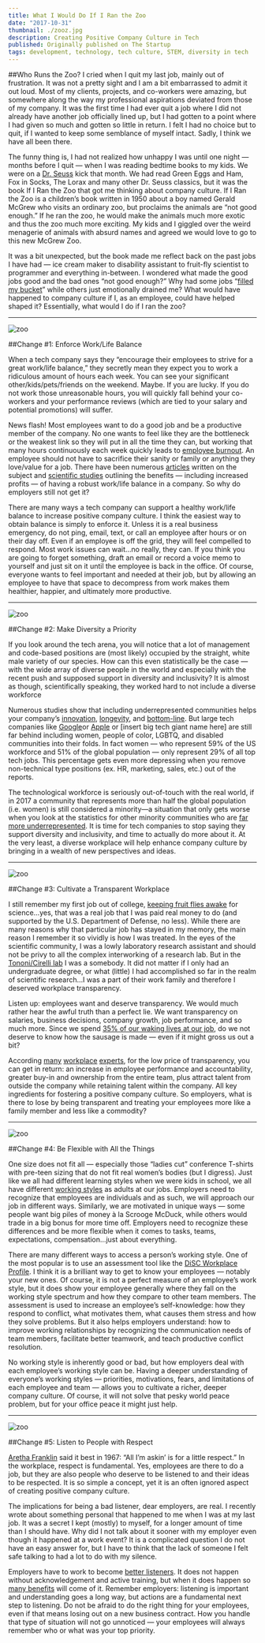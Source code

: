 ```yaml
---
title: What I Would Do If I Ran the Zoo
date: "2017-10-31"
thumbnail: ./zooz.jpg
description: Creating Positive Company Culture in Tech
published: Originally published on The Startup
tags: development, technology, tech culture, STEM, diversity in tech
---
```


##Who Runs the Zoo?
I cried when I quit my last job, mainly out of frustration. It was not a pretty sight and I am a bit embarrassed to admit it out loud. Most of my clients, projects, and co-workers were amazing, but somewhere along the way my professional aspirations deviated from those of my company. It was the first time I had ever quit a job where I did not already have another job officially lined up, but I had gotten to a point where I had given so much and gotten so little in return. I felt I had no choice but to quit, if I wanted to keep some semblance of myself intact. Sadly, I think we have all been there.</span></p><p class="c24"><span class="c10">The funny thing is, I had not realized how unhappy I was until one night — months before I quit — when I was reading bedtime books to my kids. We were on a </span><span class="c0"><a class="c9" href="https://www.google.com/url?q=https://en.wikipedia.org/wiki/Dr._Seuss&amp;sa=D&amp;ust=1559962373420000" target="_blank" rel="noopener noreferrer">Dr. Seuss</a></span><span class="c10">&nbsp;kick that month. We had read </span><span class="c10 c5">Green Eggs and Ham</span><span class="c10">, </span><span class="c10 c5">Fox in Socks</span><span class="c10">, </span><span class="c10 c5">The Lorax</span><span class="c10">&nbsp;and many other Dr. Seuss classics, but it was the book </span><span class="c10 c5">If I Ran the Zoo</span><span class="c10">&nbsp;that got me thinking about company culture. </span><span class="c10 c5">If I Ran the Zoo</span><span class="c8">&nbsp;is a children’s book written in 1950 about a boy named Gerald McGrew who visits an ordinary zoo, but proclaims the animals are “not good enough.” If he ran the zoo, he would make the animals much more exotic and thus the zoo much more exciting. My kids and I giggled over the weird menagerie of animals with absurd names and agreed we would love to go to this new McGrew Zoo.</span></p><p class="c24"><span class="c10">It was a bit unexpected, but the book made me reflect back on the past jobs I have had — ice cream maker to disability assistant to fruit-fly scientist to programmer and everything in-between. I wondered what made the good jobs good and the bad ones “not good enough?” Why had some jobs “</span><span class="c0"><a class="c9" href="https://www.google.com/url?q=http://www.bucketfillers101.com/have-you-filled-a-bucket-today.php&amp;sa=D&amp;ust=1559962373420000" target="_blank" rel="noopener noreferrer">filled my bucket</a></span><span class="c8">” while others just emotionally drained me? What would have happened to company culture if I, as an employee, could have helped shaped it? Essentially, what would I do if I ran the zoo?</span></p>

<hr>

<div class="kg-card kg-image-card kg-width-medium">

![zoo](./zoo1.jpg "Finding the balance between work life and personal life.")

</div>

##Change #1: Enforce Work/Life Balance

<p class="c17"><span class="c8">When a tech company says they “encourage their employees to strive for a great work/life balance,” they secretly mean they expect you to work a ridiculous amount of hours each week. You can see your significant other/kids/pets/friends on the weekend. Maybe. If you are lucky. If you do not work those unreasonable hours, you will quickly fall behind your co-workers and your performance reviews (which are tied to your salary and potential promotions) will suffer.</span></p><p class="c1"><span class="c10">News flash! Most employees want to do a good job and be a productive member of the company. No one wants to feel like they are the bottleneck or the weakest link so they will put in all the time they can, but working that many hours continuously each week quickly leads to </span><span class="c0"><a class="c9" href="https://www.google.com/url?q=https://hbr.org/2017/04/employee-burnout-is-a-problem-with-the-company-not-the-person&amp;sa=D&amp;ust=1559962373421000" target="_blank" rel="noopener noreferrer">employee burnout</a></span><span class="c10">. An employee should not have to sacrifice their sanity or family or anything they love/value for a job. There have been numerous </span><span class="c0"><a class="c9" href="https://www.google.com/url?q=https://pingboard.com/work-life-balance/&amp;sa=D&amp;ust=1559962373421000" target="_blank" rel="noopener noreferrer">articles</a></span><span class="c10">&nbsp;written on the subject and </span><span class="c0"><a class="c9" href="https://www.google.com/url?q=http://eprints.qut.edu.au/8128/&amp;sa=D&amp;ust=1559962373422000" target="_blank" rel="noopener noreferrer">scientific studies</a></span><span class="c8">&nbsp;outlining the benefits — including increased profits — of having a robust work/life balance in a company. So why do employers still not get it?</span></p><p class="c1"><span class="c10">There are many ways a tech company can support a healthy work/life balance to increase positive company culture. I think the easiest way to obtain balance is </span><span class="c6">simply to enforce it</span><span class="c8">. Unless it is a real business emergency, do not ping, email, text, or call an employee after hours or on their day off. Even if an employee is off the grid, they will feel compelled to respond. Most work issues can wait…no really, they can. If you think you are going to forget something, draft an email or record a voice memo to yourself and just sit on it until the employee is back in the office. Of course, everyone wants to feel important and needed at their job, but by allowing an employee to have that space to decompress from work makes them healthier, happier, and ultimately more productive.</span></p>

<hr>

<div class="kg-card kg-image-card kg-width-medium">

![zoo](./zoo2.jpg "Chart showing the very sad state of diversity in the top tech companies. Source: http://www.businessinsider.com/infographic-tech-diversity-companies-compared-2017-8")
</div>

##Change #2: Make Diversity a Priority

<p class="c17"><span class="c10">If you look around the tech arena, you will notice that a lot of management and code-based positions are (most likely) occupied by the straight, white male variety of our species. How can this even statistically be the case — with the wide array of diverse people in the world and especially with the recent push and supposed support in diversity and inclusivity? It is almost as though, scientifically speaking, they worked hard to </span><span class="c6">not</span><span class="c10">&nbsp;</span><span class="c6">include a diverse workforce</span><p class="c14"><span class="c10">Numerous studies show that including underrepresented communities helps your company’s </span><span class="c0"><a class="c9" href="https://www.google.com/url?q=https://www.skyword.com/contentstandard/creativity/why-the-lack-of-diversity-in-business-has-reached-a-tipping-point/&amp;sa=D&amp;ust=1559962373424000" target="_blank" rel="noopener noreferrer">innovation</a></span><span class="c10">, </span><span class="c0"><a class="c9" href="https://www.google.com/url?q=https://www.fastcompany.com/3049056/5-ways-to-fix-the-tech-industrys-diversity-problem&amp;sa=D&amp;ust=1559962373424000" target="_blank" rel="noopener noreferrer">longevity</a></span><span class="c10">, and </span><span class="c0"><a class="c9" href="https://www.google.com/url?q=http://fortune.com/2017/01/18/leadership-diversity-bottom-line-career-advice/&amp;sa=D&amp;ust=1559962373425000" target="_blank" rel="noopener noreferrer">bottom-line</a></span><span class="c10">. But large tech companies like </span><span class="c0"><a class="c9" href="https://www.google.com/url?q=http://fortune.com/2017/06/29/google-2017-diversity-report/&amp;sa=D&amp;ust=1559962373425000" target="_blank" rel="noopener noreferrer">Google</a></span><span class="c10">or </span><span class="c0"><a class="c9" href="https://www.google.com/url?q=https://www.theguardian.com/technology/2016/aug/03/apple-diversity-report-race-gender-facebook-google&amp;sa=D&amp;ust=1559962373426000" target="_blank" rel="noopener noreferrer">Apple</a></span><span class="c8">&nbsp;or [insert big tech giant name here] are still far behind including women, people of color, LGBTQ, and disabled communities into their folds. In fact women — who represent 59% of the US workforce and 51% of the global population — only represent 29% of all top tech jobs. This percentage gets even more depressing when you remove non-technical type positions (ex. HR, marketing, sales, etc.) out of the reports.</span></p><p class="c1"><span class="c10">The technological workforce is seriously out-of-touch with the real world, if in 2017 a community that represents more than half the global population (i.e. women) is still considered a minority—a situation that only gets worse when you look at the statistics for other minority communities who are </span><span class="c0"><a class="c9" href="https://www.google.com/url?q=https://www.usatoday.com/story/tech/news/2017/04/27/toxic-workplaces-technology-women-minorities-retention/100977038/&amp;sa=D&amp;ust=1559962373426000" target="_blank" rel="noopener noreferrer">far more underrepresented</a></span><span class="c8">. It is time for tech companies to stop saying they support diversity and inclusivity, and time to actually do more about it. At the very least, a diverse workplace will help enhance company culture by bringing in a wealth of new perspectives and ideas.</span></p>

<hr>

<div class="kg-card kg-image-card kg-width-medium">

![zoo](./zoo3.jpg "Can I retire yet?")

</div>

##Change #3: Cultivate a Transparent Workplace

<p class="c17"><span class="c10">I still remember my first job out of college, </span><span class="c0"><a class="c9" href="https://www.google.com/url?q=https://www.med.wisc.edu/news-events/sleep-tempers-growth-of-synapses/842&amp;sa=D&amp;ust=1559962373427000" target="_blank" rel="noopener noreferrer">keeping fruit flies awake</a></span><span class="c10">&nbsp;for science…yes, that was a real job that I was paid real money to do (and supported by the U.S. Department of Defense, no less). While there are many reasons why that particular job has stayed in my memory, the main reason I remember it so vividly is how I was treated. In the eyes of the scientific community, I was a lowly laboratory research assistant and should not be privy to all the complex interworking of a research lab. But in the </span><span class="c0"><a class="c9" href="https://www.google.com/url?q=http://centerforsleepandconsciousness.med.wisc.edu/index.html&amp;sa=D&amp;ust=1559962373428000" target="_blank" rel="noopener noreferrer">Tononi/Cirelli lab</a></span><span class="c8">&nbsp;I was a somebody. It did not matter if I only had an undergraduate degree, or what (little) I had accomplished so far in the realm of scientific research…I was a part of their work family and therefore I deserved workplace transparency.</span></p><p class="c1"><span class="c10">Listen up: </span><span class="c6">employees want and deserve transparency</span><span class="c10">. We would much rather hear the awful truth than a perfect lie. We want transparency on salaries, business decisions, company growth, job performance, and so much more. Since we spend </span><span class="c0"><a class="c9" href="https://www.google.com/url?q=https://revisesociology.com/2016/08/16/percentage-life-work/&amp;sa=D&amp;ust=1559962373428000" target="_blank" rel="noopener noreferrer">35% of our waking lives at our job</a></span><span class="c8">, do we not deserve to know how the sausage is made — even if it might gross us out a bit?</span></p><p class="c1"><span class="c10">According </span><span class="c0"><a class="c9" href="https://www.google.com/url?q=https://www.liquidplanner.com/blog/9-ways-promote-transparency-non-transparent-work-culture/&amp;sa=D&amp;ust=1559962373429000" target="_blank" rel="noopener noreferrer">many</a></span><span class="c10">&nbsp;</span><span class="c0"><a class="c9" href="https://www.google.com/url?q=https://www.liquidplanner.com/blog/why-transparency-matters-and-how-to-make-it-happen/&amp;sa=D&amp;ust=1559962373429000" target="_blank" rel="noopener noreferrer">workplace</a></span><span class="c10">&nbsp;</span><span class="c0"><a class="c9" href="https://www.google.com/url?q=https://www.forbes.com/sites/glennllopis/2012/09/10/5-powerful-things-happen-when-a-leader-is-transparent/%2372060b704a3a&amp;sa=D&amp;ust=1559962373429000" target="_blank" rel="noopener noreferrer">experts</a></span><span class="c8">, for the low price of transparency, you can get in return: an increase in employee performance and accountability, greater buy-in and ownership from the entire team, plus attract talent from outside the company while retaining talent within the company. All key ingredients for fostering a positive company culture. So employers, what is there to lose by being transparent and treating your employees more like a family member and less like a commodity?</span></p>

<hr>

<div class="kg-card kg-image-card kg-width-medium">

![zoo](./zoo4.png "Chart showing the personal characteristics of the DiSC profile system.")

</div>

##Change #4: Be Flexible with All the Things

<p class="c17"><span class="c10">One size does not fit all — especially those “ladies cut” conference T-shirts with pre-teen sizing that do not fit real women’s bodies (but I digress). Just like we all had different learning styles when we were kids in school, we all have different </span><span class="c0"><a class="c9" href="https://www.google.com/url?q=https://www.inc.com/shelley-prevost/4-unique-working-styles-whats-yours.html&amp;sa=D&amp;ust=1559962373430000" target="_blank" rel="noopener noreferrer">working styles</a></span><span class="c10">&nbsp;as adults at our jobs. Employers need to recognize that employees are individuals and as such, we will approach our job in different ways. Similarly, we are motivated in unique ways — some people want big piles of money à la Scrooge McDuck, while others would trade in a big bonus for more time off. Employers need to recognize these differences and </span><span class="c6">be more flexible</span><span class="c8">&nbsp;when it comes to tasks, teams, expectations, compensation…just about everything.</span></p><p class="c14"><span class="c10">There are many different ways to access a person’s working style. One of the most popular is to use an assessment tool like the </span><span class="c0"><a class="c9" href="https://www.google.com/url?q=https://discprofile.com/&amp;sa=D&amp;ust=1559962373431000" target="_blank" rel="noopener noreferrer">DiSC Workplace Profile</a></span><span class="c8">. I think it is a brilliant way to get to know your employees — notably your new ones. Of course, it is not a perfect measure of an employee’s work style, but it does show your employee generally where they fall on the working style spectrum and how they compare to other team members. The assessment is used to increase an employee’s self-knowledge: how they respond to conflict, what motivates them, what causes them stress and how they solve problems. But it also helps employers understand: how to improve working relationships by recognizing the communication needs of team members, facilitate better teamwork, and teach productive conflict resolution.</span></p><p class="c1"><span class="c8">No working style is inherently good or bad, but how employers deal with each employee’s working style can be. Having a deeper understanding of everyone’s working styles — priorities, motivations, fears, and limitations of each employee and team — allows you to cultivate a richer, deeper company culture. Of course, it will not solve that pesky world peace problem, but for your office peace it might just help.</span></p>
<hr>

<div class="kg-card kg-image-card kg-width-medium">

![zoo](./zoo5.jpg "Be like Aretha in the workplace.")

</div>

##Change #5: Listen to People with Respect

<p class="c17"><span class="c0"><a class="c9" href="https://www.google.com/url?q=https://www.youtube.com/watch?v%3D6FOUqQt3Kg0&amp;sa=D&amp;ust=1559962373432000" target="_blank" rel="noopener noreferrer">Aretha Franklin</a></span><span class="c8">&nbsp;said it best in 1967: “All I’m askin’ is for a little respect.” In the workplace, respect is fundamental. Yes, employees are there to do a job, but they are also people who deserve to be listened to and their ideas to be respected. It is so simple a concept, yet it is an often ignored aspect of creating positive company culture.</span></p><p class="c1"><span class="c10">The implications for being a bad listener, dear employers, are real. I recently wrote about something personal that happened to me when I was at my last job. It was a secret I kept (mostly) to myself, for a longer amount of time than I should have. Why did I not talk about it sooner with my employer even though it happened at a work event? It is a complicated question I do not have an easy answer for, but I have to think that the lack of someone I felt safe talking to had a lot to do with my silence.</span></p><p class="c1"><span class="c10">Employers have to work to become </span><span class="c0"><a class="c9" href="https://www.google.com/url?q=https://hbr.org/2014/04/what-gets-in-the-way-of-listening&amp;sa=D&amp;ust=1559962373434000" target="_blank" rel="noopener noreferrer">better listeners</a></span><span class="c10">. It does not happen without acknowledgement and active training, but when it does happen so </span><span class="c0"><a class="c9" href="https://www.google.com/url?q=https://www.forbes.com/sites/lizryan/2015/06/13/six-ways-to-listen-to-your-employees/%23288835ca2da6&amp;sa=D&amp;ust=1559962373434000" target="_blank" rel="noopener noreferrer">many benefits</a></span><span class="c10">&nbsp;will come of it. Remember employers: listening is important and understanding goes a long way, but </span><span class="c6">actions are a fundamental next step</span><span class="c10">&nbsp;</span><span class="c6">to listening</span><span class="c8">. Do not be afraid to do the right thing for your employees, even if that means losing out on a new business contract. How you handle that type of situation will not go unnoticed — your employees will always remember who or what was your top priority.